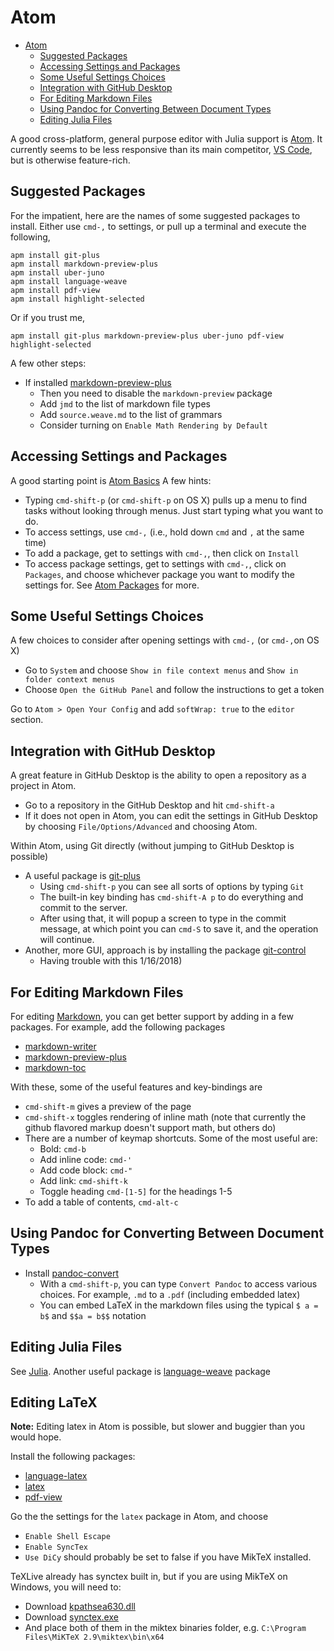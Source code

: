 # Atom
<!-- TOC depthFrom:1 depthTo:6 withLinks:1 updateOnSave:1 orderedList:0 -->

- [Atom](#atom)
	- [Suggested Packages](#suggested-packages)
	- [Accessing Settings and Packages](#accessing-settings-and-packages)
	- [Some Useful Settings Choices](#some-useful-settings-choices)
	- [Integration with GitHub Desktop](#integration-with-github-desktop)
	- [For Editing Markdown Files](#for-editing-markdown-files)
	- [Using Pandoc for Converting Between Document Types](#using-pandoc-for-converting-between-document-types)
	- [Editing Julia Files](#editing-julia-files)

<!-- /TOC -->

A good cross-platform, general purpose editor with Julia support is [Atom](atom.io).  It currently seems to be less responsive than its main competitor, [VS Code](https://code.visualstudio.com/), but is otherwise feature-rich.

## Suggested Packages
For the impatient, here are the names of some suggested packages to install.  Either use `cmd-,` to settings, or pull up a terminal and execute the following,
```
apm install git-plus
apm install markdown-preview-plus
apm install uber-juno
apm install language-weave
apm install pdf-view
apm install highlight-selected
```
Or if you trust me,
```
apm install git-plus markdown-preview-plus uber-juno pdf-view highlight-selected
```
A few other steps:
- If installed [markdown-preview-plus](https://atom.io/packages/markdown-preview-plus)
	- Then you need to disable the `markdown-preview` package
	- Add `jmd` to the list of markdown file types
	- Add `source.weave.md` to the list of grammars
	- Consider turning on `Enable Math Rendering by Default`

## Accessing Settings and Packages
A good starting point is [Atom Basics](http://flight-manual.atom.io/getting-started/sections/atom-basics/)  A few hints:
- Typing `cmd-shift-p` (or `cmd-shift-p` on OS X) pulls up a menu to find tasks without looking through menus.  Just start typing what you want to do.
- To access settings, use `cmd-,` (i.e., hold down `cmd` and `,` at the same time)
- To add a package, get to settings with `cmd-,`, then click on `Install`
- To access package settings, get to settings with `cmd-,`, click on `Packages`, and choose whichever package you want to modify the settings for.  See [Atom Packages](http://flight-manual.atom.io/using-atom/sections/atom-packages/) for more.

## Some Useful Settings Choices
A few choices to consider after opening settings with `cmd-,` (or `cmd-,`on OS X)
- Go to `System` and choose `Show in file context menus` and `Show in folder context menus`
- Choose `Open the GitHub Panel` and follow the instructions to get a token

Go to `Atom > Open Your Config` and add `softWrap: true` to the `editor` section.

## Integration with GitHub Desktop
A great feature in GitHub Desktop is the ability to open a repository as a project in Atom.
- Go to a repository in the GitHub Desktop and hit `cmd-shift-a`
- If it does not open in Atom, you can edit the settings in GitHub Desktop by choosing `File/Options/Advanced` and choosing Atom.

Within Atom, using Git directly (without jumping to GitHub Desktop is possible)
- A useful package is [git-plus](https://github.com/akonwi/git-plus)
  - Using `cmd-shift-p` you can see all sorts of options by typing `Git`
  - The built-in key binding has `cmd-shift-A p` to do everything and commit to the server.
  - After using that, it will popup a screen to type in the commit message, at which point you can `cmd-S` to save it, and the operation will continue.
- Another, more GUI, approach is by installing the package [git-control](https://atom.io/packages/git-control)
  - Having trouble with this 1/16/2018)

## For Editing Markdown Files
For editing [Markdown](markdown.md), you can get better support by adding in a few packages.  For example, add the following packages
- [markdown-writer](https://atom.io/packages/markdown-writer)
- [markdown-preview-plus](https://atom.io/packages/markdown-preview-plus)
- [markdown-toc](https://atom.io/packages/markdown-toc)

With these, some of the useful features and key-bindings are
- `cmd-shift-m` gives a preview of the page
- `cmd-shift-x` toggles rendering of inline math (note that currently the github flavored markup doesn't support math, but others do)
- There are a number of keymap shortcuts.  Some of the most useful are:
	- Bold: `cmd-b`
	- Add inline code: `cmd-'`
	- Add code block: `cmd-"`
	- Add link: `cmd-shift-k`
	- Toggle heading `cmd-[1-5]` for the headings 1-5
- To add a table of contents, `cmd-alt-c`

## Using Pandoc for Converting Between Document Types
- Install [pandoc-convert](https://atom.io/packages/pandoc-convert)
	- With a `cmd-shift-p`, you can type `Convert Pandoc` to access various choices.  For example, `.md` to a `.pdf` (including embedded latex)
	- You can embed LaTeX in the markdown files using the typical `$ a = b$` and `$$a = b$$` notation


## Editing Julia Files
See [Julia](https://github.com/econtoolkit/julia).  Another useful package is [language-weave](https://atom.io/packages/language-weave) package

## Editing LaTeX
**Note:** Editing latex in Atom is possible, but slower and buggier than you would hope.

Install the following packages:
- [language-latex](https://atom.io/packages/language-latex)
- [latex](https://atom.io/packages/latex)
- [pdf-view](https://atom.io/packages/pdf-view)

Go the the settings for the `latex` package in Atom, and choose
- `Enable Shell Escape`
- `Enable SyncTex`
- `Use DiCy` should probably be set to false if you have MikTeX installed.

TeXLive already has synctex built in, but if you are using MikTeX on Windows, you will need to:
- Download [kpathsea630.dll](https://www.tug.org/svn/texlive/trunk/Master/bin/win32/kpathsea630.dll?revision=46993&view=co)
- Download [synctex.exe](https://www.tug.org/svn/texlive/trunk/Master/bin/win32/synctex.exe?revision=46993&view=co)
- And place both of them in the miktex binaries folder, e.g. `C:\Program Files\MiKTeX 2.9\miktex\bin\x64`
